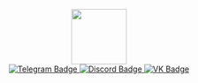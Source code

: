 <div id="header" align="center">
  <img src="https://user-images.githubusercontent.com/60938251/229305172-875d2e1e-49d9-46ff-a6c7-215820479b87.gif" width="100"/>
</div>

<div id="badges" align="center">
    <a href="https://t.me/statuxia">
    <img src="https://shields.io/badge/Telegram-blue?style=for-the-badge&logo=telegram&logoColor=white" alt="Telegram Badge"/>
    </a>
    <a href="https://discordapp.com/users/Statuxia#9383"> <!-- Добавлен никнейм вместо ID, потому что без общих серверов профиль не находится. -->
    <img src="https://shields.io/badge/discord-darkblue?style=for-the-badge&logo=discord&logoColor=white" alt="Discord Badge">
    </a>
    <a href="https://vk.com/istatuxia">
    <img src="https://shields.io/badge/VKontakte-blue?style=for-the-badge&logo=vk&logoColor=white" alt="VK Badge"/>
    </a>
</div>

